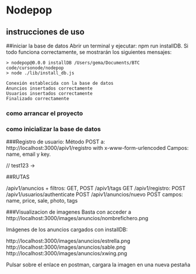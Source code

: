 # Nodepop


## instrucciones de uso

##iniciar la base de datos
Abrir un terminal y ejecutar: npm run installDB. Si todo funciona correctamente, se mostrarán los siguientes mensajes:

```
> nodepop@0.0.0 installDB /Users/gema/Documents/BTC code/cursonode/nodepop
> node ./lib/install_db.js

Conexión establecida con la base de datos
Anuncios insertados correctamente
Usuarios insertados correctamente
Finalizado correctamente

```

### como arrancar el proyecto
### como inicializar la base de datos

###Registro de usuario:
Método POST a: http://localhost:3000/apiv1/registro
with x-www-form-urlencoded
Campos: name, email y key.

// test123 -> 

##RUTAS

/apiv1/anuncios + filtros: GET, POST
/apiv1/tags GET
/apiv1/registro: POST
/apiv1/usuarios/authenticate POST
/apiv1/anuncios/nuevo POST
    campos: name, price, sale, photo, tags

###Visualizacion de imagenes
Basta con acceder a http://localhost:3000/images/anuncios/nombrefichero.png

Imágenes de los anuncios cargados con installDB:

http://localhost:3000/images/anuncios/estrella.png
http://localhost:3000/images/anuncios/sable.png
http://localhost:3000/images/anuncios/xwing.png

Pulsar sobre el enlace en postman, cargara la imagen en una nueva pestaña
